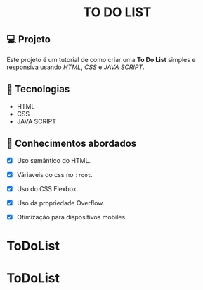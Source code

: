 <h1 align="center">
  TO DO LIST
</h1>

## 💻 Projeto

Este projeto é um tutorial de como criar uma **To Do List** simples e responsiva usando _HTML_, _CSS_ e _JAVA SCRIPT_.

## 🚀 Tecnologias

- HTML
- CSS
- JAVA SCRIPT

## 📔 Conhecimentos abordados

- [x] Uso semântico do HTML.
- [x] Váriaveis do css no `:root`.
- [x] Uso do CSS Flexbox.
- [x] Uso da propriedade Overflow.
- [x] Otimização para dispositivos mobiles.


# ToDoList
# ToDoList
